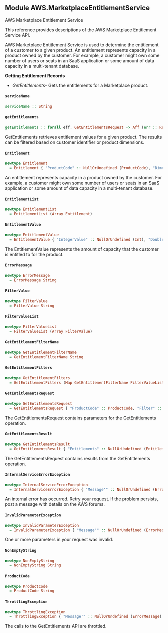 ## Module AWS.MarketplaceEntitlementService

<fullname>AWS Marketplace Entitlement Service</fullname> <p>This reference provides descriptions of the AWS Marketplace Entitlement Service API.</p> <p>AWS Marketplace Entitlement Service is used to determine the entitlement of a customer to a given product. An entitlement represents capacity in a product owned by the customer. For example, a customer might own some number of users or seats in an SaaS application or some amount of data capacity in a multi-tenant database.</p> <p> <b>Getting Entitlement Records</b> </p> <ul> <li> <p> <i>GetEntitlements</i>- Gets the entitlements for a Marketplace product.</p> </li> </ul>

#### `serviceName`

``` purescript
serviceName :: String
```

#### `getEntitlements`

``` purescript
getEntitlements :: forall eff. GetEntitlementsRequest -> Aff (err :: RequestError | eff) GetEntitlementsResult
```

<p>GetEntitlements retrieves entitlement values for a given product. The results can be filtered based on customer identifier or product dimensions.</p>

#### `Entitlement`

``` purescript
newtype Entitlement
  = Entitlement { "ProductCode" :: NullOrUndefined (ProductCode), "Dimension" :: NullOrUndefined (NonEmptyString), "CustomerIdentifier" :: NullOrUndefined (NonEmptyString), "Value" :: NullOrUndefined (EntitlementValue), "ExpirationDate" :: NullOrUndefined (Number) }
```

<p>An entitlement represents capacity in a product owned by the customer. For example, a customer might own some number of users or seats in an SaaS application or some amount of data capacity in a multi-tenant database.</p>

#### `EntitlementList`

``` purescript
newtype EntitlementList
  = EntitlementList (Array Entitlement)
```

#### `EntitlementValue`

``` purescript
newtype EntitlementValue
  = EntitlementValue { "IntegerValue" :: NullOrUndefined (Int), "DoubleValue" :: NullOrUndefined (Number), "BooleanValue" :: NullOrUndefined (Boolean), "StringValue" :: NullOrUndefined (String) }
```

<p>The EntitlementValue represents the amount of capacity that the customer is entitled to for the product.</p>

#### `ErrorMessage`

``` purescript
newtype ErrorMessage
  = ErrorMessage String
```

#### `FilterValue`

``` purescript
newtype FilterValue
  = FilterValue String
```

#### `FilterValueList`

``` purescript
newtype FilterValueList
  = FilterValueList (Array FilterValue)
```

#### `GetEntitlementFilterName`

``` purescript
newtype GetEntitlementFilterName
  = GetEntitlementFilterName String
```

#### `GetEntitlementFilters`

``` purescript
newtype GetEntitlementFilters
  = GetEntitlementFilters (Map GetEntitlementFilterName FilterValueList)
```

#### `GetEntitlementsRequest`

``` purescript
newtype GetEntitlementsRequest
  = GetEntitlementsRequest { "ProductCode" :: ProductCode, "Filter" :: NullOrUndefined (GetEntitlementFilters), "NextToken" :: NullOrUndefined (NonEmptyString), "MaxResults" :: NullOrUndefined (Int) }
```

<p>The GetEntitlementsRequest contains parameters for the GetEntitlements operation.</p>

#### `GetEntitlementsResult`

``` purescript
newtype GetEntitlementsResult
  = GetEntitlementsResult { "Entitlements" :: NullOrUndefined (EntitlementList), "NextToken" :: NullOrUndefined (NonEmptyString) }
```

<p>The GetEntitlementsRequest contains results from the GetEntitlements operation.</p>

#### `InternalServiceErrorException`

``` purescript
newtype InternalServiceErrorException
  = InternalServiceErrorException { "Message'" :: NullOrUndefined (ErrorMessage) }
```

<p>An internal error has occurred. Retry your request. If the problem persists, post a message with details on the AWS forums.</p>

#### `InvalidParameterException`

``` purescript
newtype InvalidParameterException
  = InvalidParameterException { "Message'" :: NullOrUndefined (ErrorMessage) }
```

<p>One or more parameters in your request was invalid.</p>

#### `NonEmptyString`

``` purescript
newtype NonEmptyString
  = NonEmptyString String
```

#### `ProductCode`

``` purescript
newtype ProductCode
  = ProductCode String
```

#### `ThrottlingException`

``` purescript
newtype ThrottlingException
  = ThrottlingException { "Message'" :: NullOrUndefined (ErrorMessage) }
```

<p>The calls to the GetEntitlements API are throttled.</p>


